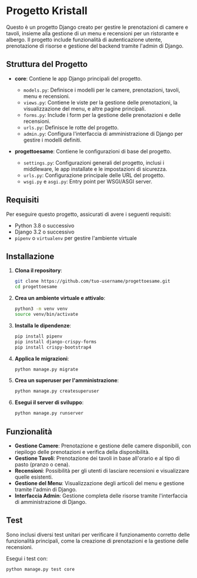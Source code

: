 # Progetto Kristall

Questo è un progetto Django creato per gestire le prenotazioni di camere e tavoli, insieme alla gestione di un menu e recensioni per un ristorante e albergo. Il progetto include funzionalità di autenticazione utente, prenotazione di risorse e gestione del backend tramite l'admin di Django.

## Struttura del Progetto

- **core**: Contiene le app Django principali del progetto.
  - `models.py`: Definisce i modelli per le camere, prenotazioni, tavoli, menu e recensioni.
  - `views.py`: Contiene le viste per la gestione delle prenotazioni, la visualizzazione del menu, e altre pagine principali.
  - `forms.py`: Include i form per la gestione delle prenotazioni e delle recensioni.
  - `urls.py`: Definisce le rotte del progetto.
  - `admin.py`: Configura l'interfaccia di amministrazione di Django per gestire i modelli definiti.

- **progettoesame**: Contiene le configurazioni di base del progetto.
  - `settings.py`: Configurazioni generali del progetto, inclusi i middleware, le app installate e le impostazioni di sicurezza.
  - `urls.py`: Configurazione principale delle URL del progetto.
  - `wsgi.py` e `asgi.py`: Entry point per WSGI/ASGI server.

## Requisiti

Per eseguire questo progetto, assicurati di avere i seguenti requisiti:

- Python 3.8 o successivo
- Django 3.2 o successivo
- `pipenv` o `virtualenv` per gestire l'ambiente virtuale

## Installazione

1. **Clona il repository**:
   ```bash
   git clone https://github.com/tuo-username/progettoesame.git
   cd progettoesame
   ```

2. **Crea un ambiente virtuale e attivalo**:
   ```bash
   python3 -m venv venv
   source venv/bin/activate
   ```

3. **Installa le dipendenze**:
   ```bash
   pip install pipenv
   pip install django-crispy-forms
   pip install crispy-bootstrap4
   ```

4. **Applica le migrazioni**:
   ```bash
   python manage.py migrate
   ```

5. **Crea un superuser per l'amministrazione**:
   ```bash
   python manage.py createsuperuser
   ```

6. **Esegui il server di sviluppo**:
   ```bash
   python manage.py runserver
   ```

## Funzionalità

- **Gestione Camere**: Prenotazione e gestione delle camere disponibili, con riepilogo delle prenotazioni e verifica della disponibilità.
- **Gestione Tavoli**: Prenotazione dei tavoli in base all'orario e al tipo di pasto (pranzo o cena).
- **Recensioni**: Possibilità per gli utenti di lasciare recensioni e visualizzare quelle esistenti.
- **Gestione del Menu**: Visualizzazione degli articoli del menu e gestione tramite l'admin di Django.
- **Interfaccia Admin**: Gestione completa delle risorse tramite l'interfaccia di amministrazione di Django.

## Test

Sono inclusi diversi test unitari per verificare il funzionamento corretto delle funzionalità principali, come la creazione di prenotazioni e la gestione delle recensioni.

Esegui i test con:
```bash
python manage.py test core
```
